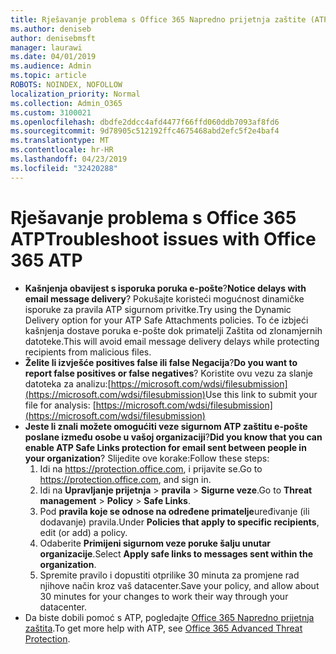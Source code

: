 ```yaml
---
title: Rješavanje problema s Office 365 Napredno prijetnja zaštite (ATP)
ms.author: deniseb
author: denisebmsft
manager: laurawi
ms.date: 04/01/2019
ms.audience: Admin
ms.topic: article
ROBOTS: NOINDEX, NOFOLLOW
localization_priority: Normal
ms.collection: Admin_O365
ms.custom: 3100021
ms.openlocfilehash: dbdfe2ddcc4afd4477f66ffd060ddb7093af8fd6
ms.sourcegitcommit: 9d78905c512192ffc4675468abd2efc5f2e4baf4
ms.translationtype: MT
ms.contentlocale: hr-HR
ms.lasthandoff: 04/23/2019
ms.locfileid: "32420288"
---
```

# <a name="troubleshoot-issues-with-office-365-atp"></a><span data-ttu-id="b577c-102">Rješavanje problema s Office 365 ATP</span><span class="sxs-lookup"><span data-stu-id="b577c-102">Troubleshoot issues with Office 365 ATP</span></span>

- <span data-ttu-id="b577c-103">**Kašnjenja obavijest s isporuka poruka e-pošte**?</span><span class="sxs-lookup"><span data-stu-id="b577c-103">**Notice delays with email message delivery**?</span></span> <span data-ttu-id="b577c-104">Pokušajte koristeći mogućnost dinamičke isporuke za pravila ATP sigurnom privitke.</span><span class="sxs-lookup"><span data-stu-id="b577c-104">Try using the Dynamic Delivery option for your ATP Safe Attachments policies.</span></span> <span data-ttu-id="b577c-105">To će izbjeći kašnjenja dostave poruka e-pošte dok primatelji Zaštita od zlonamjernih datoteke.</span><span class="sxs-lookup"><span data-stu-id="b577c-105">This will avoid email message delivery delays while protecting recipients from malicious files.</span></span>
- <span data-ttu-id="b577c-106">**Želite li izvješće positives false ili false Negacija**?</span><span class="sxs-lookup"><span data-stu-id="b577c-106">**Do you want to report false positives or false negatives**?</span></span> <span data-ttu-id="b577c-107">Koristite ovu vezu za slanje datoteka za analizu:[https://microsoft.com/wdsi/filesubmission](https://microsoft.com/wdsi/filesubmission)</span><span class="sxs-lookup"><span data-stu-id="b577c-107">Use this link to submit your file for analysis: [https://microsoft.com/wdsi/filesubmission](https://microsoft.com/wdsi/filesubmission)</span></span>
- <span data-ttu-id="b577c-108">**Jeste li znali možete omogućiti veze sigurnom ATP zaštitu e-pošte poslane između osobe u vašoj organizaciji**?</span><span class="sxs-lookup"><span data-stu-id="b577c-108">**Did you know that you can enable ATP Safe Links protection for email sent between people in your organization**?</span></span> <span data-ttu-id="b577c-109">Slijedite ove korake:</span><span class="sxs-lookup"><span data-stu-id="b577c-109">Follow these steps:</span></span>
    1. <span data-ttu-id="b577c-110">Idi na https://protection.office.com, i prijavite se.</span><span class="sxs-lookup"><span data-stu-id="b577c-110">Go to https://protection.office.com, and sign in.</span></span>
    2. <span data-ttu-id="b577c-111">Idi na **Upravljanje prijetnja** > **pravila** > **Sigurne veze**.</span><span class="sxs-lookup"><span data-stu-id="b577c-111">Go to **Threat management** > **Policy** > **Safe Links**.</span></span>
    3. <span data-ttu-id="b577c-112">Pod **pravila koje se odnose na određene primatelje**uređivanje (ili dodavanje) pravila.</span><span class="sxs-lookup"><span data-stu-id="b577c-112">Under **Policies that apply to specific recipients**, edit (or add) a policy.</span></span>
    4. <span data-ttu-id="b577c-113">Odaberite **Primijeni sigurnom veze poruke šalju unutar organizacije**.</span><span class="sxs-lookup"><span data-stu-id="b577c-113">Select **Apply safe links to messages sent within the organization**.</span></span>
    5. <span data-ttu-id="b577c-114">Spremite pravilo i dopustiti otprilike 30 minuta za promjene rad njihove način kroz vaš datacenter.</span><span class="sxs-lookup"><span data-stu-id="b577c-114">Save your policy, and allow about 30 minutes for your changes to work their way through your datacenter.</span></span>
- <span data-ttu-id="b577c-115">Da biste dobili pomoć s ATP, pogledajte [Office 365 Napredno prijetnja zaštita](https://docs.microsoft.com/office365/securitycompliance/office-365-atp).</span><span class="sxs-lookup"><span data-stu-id="b577c-115">To get more help with ATP, see [Office 365 Advanced Threat Protection](https://docs.microsoft.com/office365/securitycompliance/office-365-atp).</span></span>